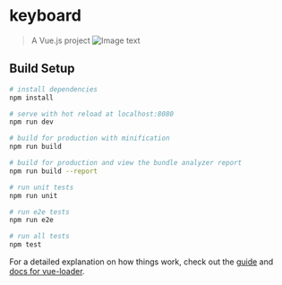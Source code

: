 # keyboard

> A Vue.js project
![Image text](https://camo.githubusercontent.com/64ca189aff449904a9dc726f96d9f32593d56a99/68747470733a2f2f6f6f6f2e306f302e6f6f6f2f323031362f30382f30382f353761383937356632643662302e706e67)
## Build Setup

``` bash
# install dependencies
npm install

# serve with hot reload at localhost:8080
npm run dev

# build for production with minification
npm run build

# build for production and view the bundle analyzer report
npm run build --report

# run unit tests
npm run unit

# run e2e tests
npm run e2e

# run all tests
npm test
```

For a detailed explanation on how things work, check out the [guide](http://vuejs-templates.github.io/webpack/) and [docs for vue-loader](http://vuejs.github.io/vue-loader).
